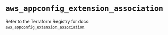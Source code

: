 # `aws_appconfig_extension_association`

Refer to the Terraform Registry for docs: [`aws_appconfig_extension_association`](https://registry.terraform.io/providers/hashicorp/aws/6.12.0/docs/resources/appconfig_extension_association).
